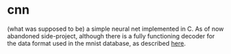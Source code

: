 # cnn
(what was supposed to be) a simple neural net implemented in C. As of now abandoned side-project, although there is a fully functioning decoder for the data format used in the mnist database, as described [here](http://yann.lecun.com/exdb/mnist/).
